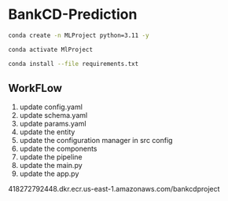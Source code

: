 # BankCD-Prediction


```bash
conda create -n MLProject python=3.11 -y
```

```bash
conda activate MlProject 
```

```bash
conda install --file requirements.txt
```


## WorkFLow

1. update config.yaml
2. update schema.yaml
3. update params.yaml
4. update the entity
5. update the configuration manager in src config
6. update the components
7. update the pipeline
8. update the main.py
9. update the app.py


418272792448.dkr.ecr.us-east-1.amazonaws.com/bankcdproject

